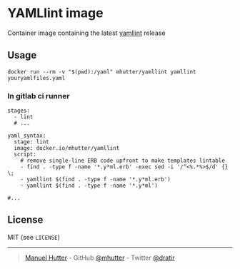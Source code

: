 # YAMLlint image

Container image containing the latest [yamllint](https://yamllint.readthedocs.io/en/latest/) release


## Usage

```
docker run --rm -v "$(pwd):/yaml" mhutter/yamllint yamllint youryamlfiles.yaml
```

### In gitlab ci runner


```
stages:
  - lint
  # ...

yaml_syntax:
  stage: lint
  image: docker.io/mhutter/yamllint
  script:
    # remove single-line ERB code upfront to make templates lintable
    - find . -type f -name '*.y*ml.erb' -exec sed -i '/^<%.*%>$/d' {} \;
    - yamllint $(find . -type f -name '*.y*ml.erb')
    - yamllint $(find . -type f -name '*.y*ml')

#...
```

## License

MIT (see `LICENSE`)

---
> [Manuel Hutter](https://hutter.io/) -
> GitHub [@mhutter](https://github.com/mhutter) -
> Twitter [@dratir](https://twitter.com/dratir)
